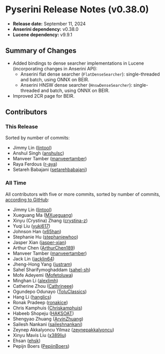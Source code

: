 # Pyserini Release Notes (v0.38.0)

+ **Release date:** September 11, 2024
+ **Anserini dependency:** v0.38.0
+ **Lucene dependency:** v9.9.1

## Summary of Changes

+ Added bindings to dense searcher implementations in Lucene (incorporating changes in Anserini API):
  + Anserini flat dense searcher (`FlatDenseSearcher`): single-threaded and batch, using ONNX on BEIR.
  + Anserini HNSW dense searcher (`HnswDenseSearcher`): single-threaded and batch, using ONNX on BEIR.
+ Improved 2CR page for BEIR.

## Contributors

### This Release

Sorted by number of commits:

+ Jimmy Lin ([lintool](https://github.com/lintool))
+ Anshul Singh ([anshulsc](https://github.com/anshulsc))
+ Manveer Tamber ([manveertamber](https://github.com/manveertamber))
+ Raya Ferdous ([r-aya](https://github.com/r-aya))
+ Setareh Babajani ([setarehbabajani](https://github.com/setarehbabajani))

### All Time

All contributors with five or more commits, sorted by number of commits, [according to GitHub](https://github.com/castorini/pyserini/graphs/contributors):

+ Jimmy Lin ([lintool](https://github.com/lintool))
+ Xueguang Ma ([MXueguang](https://github.com/MXueguang))
+ Xinyu (Crystina) Zhang ([crystina-z](https://github.com/crystina-z))
+ Yuqi Liu ([yuki617](https://github.com/yuki617))
+ Johnson Han ([x65han](https://github.com/x65han))
+ Stephanie Hu ([stephaniewhoo](https://github.com/stephaniewhoo))
+ Jasper Xian ([jasper-xian](https://github.com/jasper-xian))
+ Arthur Chen ([ArthurChen189](https://github.com/ArthurChen189))
+ Manveer Tamber ([manveertamber](https://github.com/manveertamber))
+ Jack Lin ([jacklin64](https://github.com/jacklin64))
+ Jheng-Hong Yang ([justram](https://github.com/justram))
+ Sahel Sharifymoghaddam ([sahel-sh](https://github.com/sahel-sh))
+ Mofe Adeyemi ([Mofetoluwa](https://github.com/Mofetoluwa))
+ Minghan Li ([alexlimh](https://github.com/alexlimh))
+ Catherine Zhou ([Cathrineee](https://github.com/Cathrineee))
+ Ogundepo Odunayo ([ToluClassics](https://github.com/ToluClassics))
+ Hang Li ([hanglics](https://github.com/hanglics))
+ Ronak Pradeep ([ronakice](https://github.com/ronakice))
+ Chris Kamphuis ([Chriskamphuis](https://github.com/Chriskamphuis))
+ Habeeb Shopeju ([HAKSOAT](https://github.com/HAKSOAT))
+ Shengyao Zhuang ([ArvinZhuang](https://github.com/ArvinZhuang))
+ Sailesh Nankani ([saileshnankani](https://github.com/saileshnankani))
+ Zeynep Akkalyoncu Yilmaz ([zeynepakkalyoncu](https://github.com/zeynepakkalyoncu))
+ Xinyu Mavis Liu ([x389liu](https://github.com/x389liu))
+ Ehsan ([ehsk](https://github.com/ehsk))
+ Pepijn Boers ([PepijnBoers](https://github.com/PepijnBoers))
